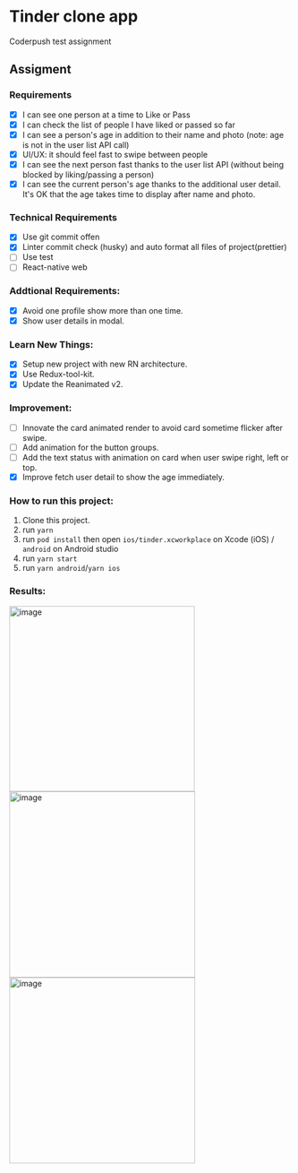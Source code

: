 # Tinder clone app
Coderpush test assignment

## Assigment

### Requirements

- [x] I can see one person at a time to Like or Pass
- [x] I can check the list of people I have liked or passed so far
- [x] I can see a person's age in addition to their name and photo (note: age is not in the user list API call)
- [x] UI/UX: it should feel fast to swipe between people
- [x] I can see the next person fast thanks to the user list API (without being blocked by liking/passing a person)
- [x] I can see the current person's age thanks to the additional user detail. It's OK that the age takes time to display after name and photo.

### Technical Requirements

- [x] Use git commit offen
- [x] Linter commit check (husky) and auto format all files of project(prettier)
- [ ] Use test
- [ ] React-native web

### Addtional Requirements:
- [x] Avoid one profile show more than one time.
- [x] Show user details in modal.

### Learn New Things:
- [x] Setup new project with new RN architecture.
- [x] Use Redux-tool-kit.
- [x] Update the Reanimated v2.

### Improvement:
- [ ] Innovate the card animated render to avoid card sometime flicker after swipe.
- [ ] Add animation for the button groups.
- [ ] Add the text status with animation on card when user swipe right, left or top.
- [x] Improve fetch user detail to show the age immediately.

### How to run this project:
1. Clone this project.
2. run `yarn`
3. run `pod install` then open `ios/tinder.xcworkplace` on Xcode (iOS) / `android` on Android studio
4. run `yarn start`
5. run `yarn android`/`yarn ios`

### Results: 
<img width="331" alt="image" src="https://user-images.githubusercontent.com/19870792/169371962-cb21ddfb-6f15-41cd-8928-98726f4e77fe.png">
<img width="332" alt="image" src="https://user-images.githubusercontent.com/19870792/169372023-3e9a489f-a1cd-423b-8707-c76b9b98d42f.png">
<img width="332" alt="image" src="https://user-images.githubusercontent.com/19870792/169372180-1734c542-e825-49bf-a45d-c8d19cf59cc0.png">




